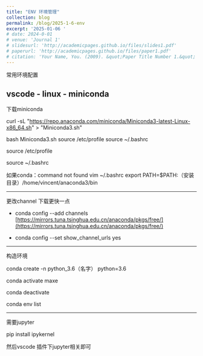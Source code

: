 ```yaml
---
title: "ENV 环境管理"
collection: blog
permalink: /blog/2025-1-6-env
excerpt: '2025-01-06 '
# date: 2024-0-01
# venue: 'Journal 1'
# slidesurl: 'http://academicpages.github.io/files/slides1.pdf'
# paperurl: 'http://academicpages.github.io/files/paper1.pdf'
# citation: 'Your Name, You. (2009). &quot;Paper Title Number 1.&quot; <i>Journal 1</i>. 1(1).'
---
```


常用环境配置
## vscode - linux - miniconda
下载miniconda

curl -sL "https://repo.anaconda.com/miniconda/Miniconda3-latest-Linux-x86_64.sh" > "Miniconda3.sh" 

bash Miniconda3.sh source /etc/profile source ~/.bashrc

source /etc/profile 

source ~/.bashrc

如果conda：command not found
vim ~/.bashrc
export PATH=$PATH:（安装目录）/home/vincent/anaconda3/bin


----
更改channel 下载更快一点

- conda config --add channels [https://mirrors.tuna.tsinghua.edu.cn/anaconda/pkgs/free/](https://mirrors.tuna.tsinghua.edu.cn/anaconda/pkgs/free/)

- conda config --set show_channel_urls yes

----
构造环境

conda create -n python_3.6（名字） python=3.6

conda activate maxe

conda deactivate

conda env list

------

需要jupyter

pip install ipykernel

然后vscode 插件下jupyter相关即可



